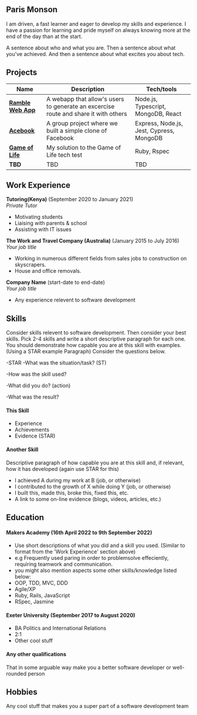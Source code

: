 ## Paris Monson
I am driven, a fast learner and eager to develop my skills and experience. I have a passion for learning and pride myself on always knowing more at the end of 
the day than at the start.

A sentence about who and what you are. Then a sentence about what you've achieved. And then a sentence about what excites you about tech.

## Projects

| Name                         | Description       | Tech/tools        |
| ---------------------------- | ----------------- | ----------------- |
| **[Ramble Web App](https://github.com/ParisMonson/Ramble-App)**            | A webapp that allow's users to generate an excercise route and share it with others | Node.js, Typescript, MongoDB, React |
| **[Acebook](https://github.com/ParisMonson/acebook-the-pyjamas)** | A group project where we built a simple clone of Facebook | Express, Node.js, Jest, Cypress, MongoDB    |
| **[Game of Life](https://github.com/ParisMonson/game_of_life)** | My solution to the Game of Life tech test | Ruby, Rspec             |
| **TBD** | TBD |    TBD          |

## Work Experience

**Tutoring(Kenya)** (September 2020 to January 2021)  
_Private Tutor_

- Motivating students
- Liaising with parents & school
- Assisting with IT issues

**The Work and Travel Company 
(Australia)** (January 2015 to July 2016)  
_Your job title_

- Working in numerous different fields from sales jobs 
to construction on skyscrapers.
- House and office removals.

**Company Name** (start-date to end-date)  
_Your job title_

- Any experience relevent to software development

## Skills

Consider skills relevent to software development. Then consider your best skills. Pick 2-4 skills and write a short descriptive paragraph for each one. You should demonstrate how capable you are at this skill with examples.
(Using a STAR example Paragraph) Consider the questions below.

-STAR
-What was the situation/task? (ST)

-How was the skill used?

-What did you do? (action)

-What was the result?


#### This Skill

- Experience
- Achievements
- Evidence (STAR)

#### Another Skill

Descriptive paragraph of how capable you are at this skill and, if relevant, how it has developed (again use STAR for this)

- I achieved A during my work at B (job, or otherwise)
- I contributed to the growth of X while doing Y (job, or otherwise)
- I built this, made this, broke this, fixed this, etc.
- A link to some on-line evidence (blogs, videos, articles, etc.)

## Education

#### Makers Academy (16th April 2022 to 9th September 2022)
- Use short descriptions of what you did and a skill you used. (Similar to format from the 'Work Experience' section above)
- e.g Frequently used paring in order to problemsolve effeciently, requiring teamwork and communication.
- you might also mention aspects some other skills/knowledge listed below: 
- OOP, TDD, MVC, DDD
- Agile/XP
- Ruby, Rails, JavaScript
- RSpec, Jasmine

#### Exeter University (September 2017 to August 2020)

- BA Politics and International Relations
- 2:1
- Other cool stuff

#### Any other qualifications

That in some arguable way make you a better software developer or well-rounded person

## Hobbies

Any cool stuff that makes you a super part of a software development team
